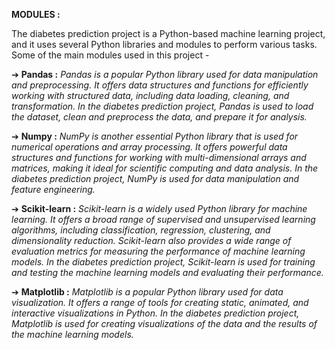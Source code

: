 **MODULES :**

The diabetes prediction project is a Python-based machine learning project, and it
uses several Python libraries and modules to perform various tasks.
Some of the main modules used in this project -

➔ **Pandas :** _Pandas is a popular Python library used for data manipulation and
preprocessing. It offers data structures and functions for efficiently working with
structured data, including data loading, cleaning, and transformation. In the
diabetes prediction project, Pandas is used to load the dataset, clean and
preprocess the data, and prepare it for analysis._

➔ **Numpy :** _NumPy is another essential Python library that is used for numerical
operations and array processing. It offers powerful data structures and functions
for working with multi-dimensional arrays and matrices, making it ideal for
scientific computing and data analysis. In the diabetes prediction project, NumPy
is used for data manipulation and feature engineering._

➔ **Scikit-learn :** _Scikit-learn is a widely used Python library for machine learning. It
offers a broad range of supervised and unsupervised learning algorithms,
including classification, regression, clustering, and dimensionality reduction.
Scikit-learn also provides a wide range of evaluation metrics for measuring the
performance of machine learning models. In the diabetes prediction project,
Scikit-learn is used for training and testing the machine learning models and
evaluating their performance._

➔ **Matplotlib :** _Matplotlib is a popular Python library used for data visualization. It
offers a range of tools for creating static, animated, and interactive visualizations
in Python. In the diabetes prediction project, Matplotlib is used for creating
visualizations of the data and the results of the machine learning models._
